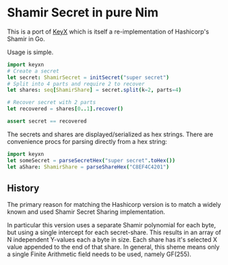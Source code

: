 # Shamir Secret in pure Nim

This is a port of [KeyX](https://github.com/elcritch/keyx) which is itself a re-implementation of Hashicorp's Shamir in Go.

Usage is simple. 

```nim
import keyxn
# Create a secret
let secret: ShamirSecret = initSecret("super secret")
# Split into 4 parts and require 2 to recover
let shares: seq[ShamirShare] = secret.split(k=2, parts=4)

# Recover secret with 2 parts
let recovered = shares[0..1].recover()

assert secret == recovered
```

The secrets and shares are displayed/serialized as hex strings. There are convenience procs for parsing directly from a hex string:

```nim
import keyxn
let someSecret = parseSecretHex("super secret".toHex())
let aShare: ShamirShare = parseShareHex("C8EF4C4201")
```

## History

The primary reason for matching the Hashicorp version is to match a widely known and used Shamir Secret Sharing implementation.

In particular this version uses a separate Shamir polynomial for each byte, but using a single intercept for each secret-share. This results in an array of N independent Y-values each a byte in size. Each share has it's selected X value appended to the end of that share. In general, this sheme means only a single Finite Arithmetic field needs to be used, namely GF(255).
